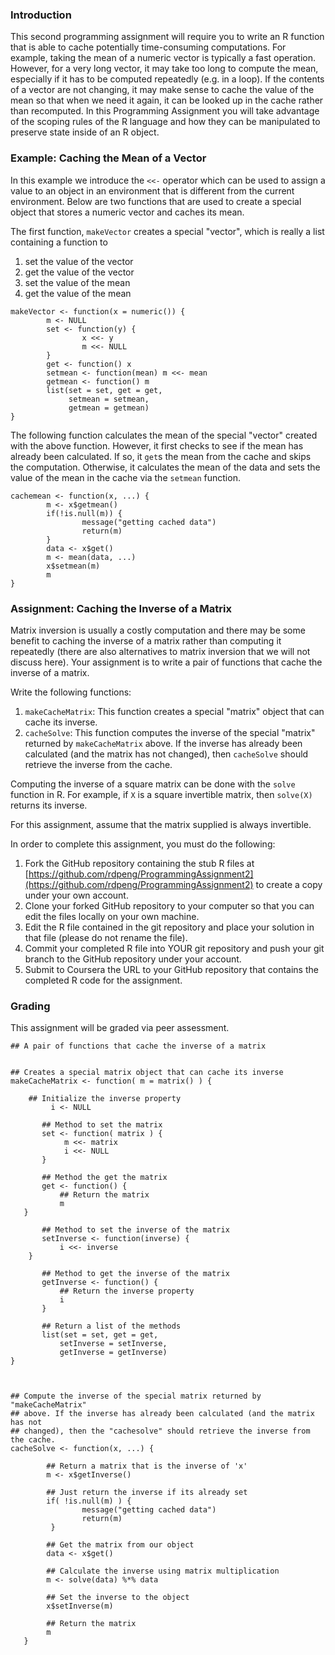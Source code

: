 ### Introduction

This second programming assignment will require you to write an R
function that is able to cache potentially time-consuming computations.
For example, taking the mean of a numeric vector is typically a fast
operation. However, for a very long vector, it may take too long to
compute the mean, especially if it has to be computed repeatedly (e.g.
in a loop). If the contents of a vector are not changing, it may make
sense to cache the value of the mean so that when we need it again, it
can be looked up in the cache rather than recomputed. In this
Programming Assignment you will take advantage of the scoping rules of
the R language and how they can be manipulated to preserve state inside
of an R object.

### Example: Caching the Mean of a Vector

In this example we introduce the `<<-` operator which can be used to
assign a value to an object in an environment that is different from the
current environment. Below are two functions that are used to create a
special object that stores a numeric vector and caches its mean.

The first function, `makeVector` creates a special "vector", which is
really a list containing a function to

1.  set the value of the vector
2.  get the value of the vector
3.  set the value of the mean
4.  get the value of the mean

<!-- -->

    makeVector <- function(x = numeric()) {
            m <- NULL
            set <- function(y) {
                    x <<- y
                    m <<- NULL
            }
            get <- function() x
            setmean <- function(mean) m <<- mean
            getmean <- function() m
            list(set = set, get = get,
                 setmean = setmean,
                 getmean = getmean)
    }

The following function calculates the mean of the special "vector"
created with the above function. However, it first checks to see if the
mean has already been calculated. If so, it `get`s the mean from the
cache and skips the computation. Otherwise, it calculates the mean of
the data and sets the value of the mean in the cache via the `setmean`
function.

    cachemean <- function(x, ...) {
            m <- x$getmean()
            if(!is.null(m)) {
                    message("getting cached data")
                    return(m)
            }
            data <- x$get()
            m <- mean(data, ...)
            x$setmean(m)
            m
    }

### Assignment: Caching the Inverse of a Matrix

Matrix inversion is usually a costly computation and there may be some
benefit to caching the inverse of a matrix rather than computing it
repeatedly (there are also alternatives to matrix inversion that we will
not discuss here). Your assignment is to write a pair of functions that
cache the inverse of a matrix.

Write the following functions:

1.  `makeCacheMatrix`: This function creates a special "matrix" object
    that can cache its inverse.
2.  `cacheSolve`: This function computes the inverse of the special
    "matrix" returned by `makeCacheMatrix` above. If the inverse has
    already been calculated (and the matrix has not changed), then
    `cacheSolve` should retrieve the inverse from the cache.

Computing the inverse of a square matrix can be done with the `solve`
function in R. For example, if `X` is a square invertible matrix, then
`solve(X)` returns its inverse.

For this assignment, assume that the matrix supplied is always
invertible.

In order to complete this assignment, you must do the following:

1.  Fork the GitHub repository containing the stub R files at
    [https://github.com/rdpeng/ProgrammingAssignment2](https://github.com/rdpeng/ProgrammingAssignment2)
    to create a copy under your own account.
2.  Clone your forked GitHub repository to your computer so that you can
    edit the files locally on your own machine.
3.  Edit the R file contained in the git repository and place your
    solution in that file (please do not rename the file).
4.  Commit your completed R file into YOUR git repository and push your
    git branch to the GitHub repository under your account.
5.  Submit to Coursera the URL to your GitHub repository that contains
    the completed R code for the assignment.

### Grading

This assignment will be graded via peer assessment.

 	## A pair of functions that cache the inverse of a matrix


	## Creates a special matrix object that can cache its inverse
	makeCacheMatrix <- function( m = matrix() ) {

		## Initialize the inverse property
    	     i <- NULL

    	   ## Method to set the matrix
    	   set <- function( matrix ) {
            	m <<- matrix
            	i <<- NULL
    	   }

    	   ## Method the get the matrix
    	   get <- function() {
               ## Return the matrix
               m
   	   }

    	   ## Method to set the inverse of the matrix
      	   setInverse <- function(inverse) {
               i <<- inverse
   	    }
    
    	   ## Method to get the inverse of the matrix
    	   getInverse <- function() {
               ## Return the inverse property
               i
    	   }

    	   ## Return a list of the methods
    	   list(set = set, get = get,
               setInverse = setInverse,
               getInverse = getInverse)
	}



	## Compute the inverse of the special matrix returned by "makeCacheMatrix"
	## above. If the inverse has already been calculated (and the matrix has not
	## changed), then the "cachesolve" should retrieve the inverse from the cache.
	cacheSolve <- function(x, ...) {

    	    ## Return a matrix that is the inverse of 'x'
            m <- x$getInverse()

            ## Just return the inverse if its already set
            if( !is.null(m) ) {
                    message("getting cached data")
                    return(m)
             }

            ## Get the matrix from our object
            data <- x$get()

            ## Calculate the inverse using matrix multiplication
            m <- solve(data) %*% data

            ## Set the inverse to the object
            x$setInverse(m)

            ## Return the matrix
            m
       }
